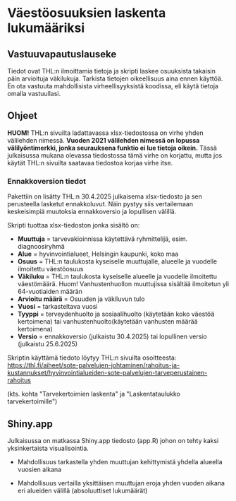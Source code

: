 # Väestöosuuksien laskenta lukumääriksi

## Vastuuvapautuslauseke

Tiedot ovat THL:n ilmoittamia tietoja ja skripti laskee osuuksista takaisin päin arvioituja väkilukuja. Tarkista tietojen oikeellisuus aina ennen käyttöä. En ota vastuuta mahdollisista virheellisyyksistä koodissa, eli käytä tietoja omalla vastuullasi.

## Ohjeet

**HUOM!** THL:n sivuilta ladattavassa xlsx-tiedostossa on virhe yhden välilehden nimessä. **Vuoden 2021 välilehden nimessä on lopussa välilyöntimerkki, jonka seurauksena funktio ei lue tietoja oikein.** Tässä julkaisussa mukana olevassa tiedostossa tämä virhe on korjattu, mutta jos käytät THL:n sivuilta saatavaa tiedostoa korjaa virhe itse.

### Ennakkoversion tiedot

Pakettiin on lisätty THL:n 30.4.2025 julkaisema xlsx-tiedosto ja sen perusteella lasketut ennakkoluvut. Näin pystyy siis vertailemaan keskeisimpiä muutoksia ennakkoversio ja lopullisen välillä.

Skripti tuottaa xlsx-tiedoston jonka sisältö on:

-   **Muuttuja** = tarvevakioinnissa käytettävä ryhmittelijä, esim. diagnoosiryhmä
-   **Alue** = hyvinvointialueet, Helsingin kaupunki, koko maa
-   **Osuus** = THL:n taulukosta kyseiselle muuttujalle, alueelle ja vuodelle ilmoitettu väestöosuus
-   **Väkiluku** = THL:n taulukosta kyseiselle alueelle ja vuodelle ilmoitettu väestömäärä. Huom! Vanhustenhuollon muuttujissa sisältää ilmoitetun yli 64-vuotiaiden määrän
-   **Arvioitu määrä** = Osuuden ja väkiluvun tulo
-   **Vuosi** = tarkasteltava vuosi
-   **Tyyppi** = terveydenhuolto ja sosiaalihuolto (käytetään koko väestöä kertoimena) tai vanhustenhuolto(käytetään vanhusten määrää kertoimena)
-   **Versio** = ennakkoversio (julkaistu 30.4.2025) tai lopullinen versio (julkaistu 25.6.2025)

Skriptin käyttämä tiedoto löytyy THL:n sivuilta osoitteesta: <https://thl.fi/aiheet/sote-palvelujen-johtaminen/rahoitus-ja-kustannukset/hyvinvointialueiden-sote-palvelujen-tarveperustainen-rahoitus>

(kts. kohta "Tarvekertoimien laskenta" ja "Laskentataulukko tarvekertoimille")

## Shiny.app

Julkaisussa on matkassa Shiny.app tiedosto (app.R) johon on tehty kaksi yksinkertaista visualisointia.

-   Mahdollisuus tarkastella yhden muuttujan kehittymistä yhdella alueella vuosien aikana

-   Mahdollisuus vertailla yksittäisen muuttujan eroja yhden vuoden aikana eri alueiden välillä (absoluuttiset lukumäärät)
